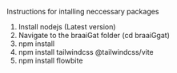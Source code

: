 Instructions for intalling neccessary packages
1. Install nodejs (Latest version)
2. Navigate to the braaiGat folder (cd braaiGgat)
3. npm install
4. npm install tailwindcss @tailwindcss/vite
5. npm install flowbite
